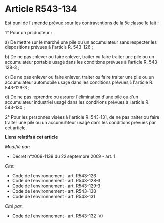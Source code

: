 # Article R543-134

Est puni de l'amende prévue pour les contraventions de la 5e classe le fait : 

1° Pour un producteur : 

a) De mettre sur le marché une pile ou un accumulateur sans respecter les dispositions prévues à l'article R. 543-126 ; 

b) De ne pas enlever ou faire enlever, traiter ou faire traiter une pile ou un accumulateur portable usagé dans les
conditions prévues à l'article R. 543-128-3 ; 

c) De ne pas enlever ou faire enlever, traiter ou faire traiter une pile ou un accumulateur automobile usagé dans les
conditions prévues à l'article R. 543-129-3 ; 

d) De ne pas reprendre ou assurer l'élimination d'une pile ou d'un accumulateur industriel usagé dans les conditions prévues
à l'article R. 543-130 ; 

2° Pour les personnes visées à l'article R. 543-131, de ne pas traiter ou faire traiter une pile ou un accumulateur usagé
dans les conditions prévues par cet article.

**Liens relatifs à cet article**

_Modifié par_:

  - Décret n°2009-1139 du 22 septembre 2009 - art. 1

_Cite_:

  - Code de l'environnement - art. R543-126
  - Code de l'environnement - art. R543-128-3
  - Code de l'environnement - art. R543-129-3
  - Code de l'environnement - art. R543-130
  - Code de l'environnement - art. R543-131

_Cité par_:

  - Code de l'environnement - art. R543-132 (V)
